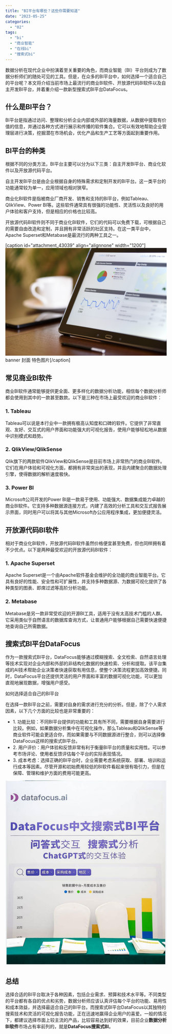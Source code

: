 ```yaml
---
title: "BI平台有哪些？这些你需要知道"
date: "2023-05-25"
categories: 
  - "02"
tags: 
  - "bi"
  - "商业智能"
  - "在线bi"
  - "搜索式bi"
---
```


数据分析在现代企业中扮演着至关重要的角色，而商业智能（BI）平台则成为了数据分析师们的随处可见的工具。但是，在众多的BI平台中，如何选择一个适合自己的平台呢？本文将介绍当前市场上最流行的商业BI软件、开放源代码BI软件以及自主开发BI平台，并着重介绍一款新型搜索式BI平台DataFocus。

## 什么是BI平台？

BI平台是指通过访问、整理和分析企业内部或外部的海量数据，从数据中提取有价值的信息，并通过各种方式进行展示和传播的软件集合。它可以有效地帮助企业管理层进行决策，挖掘潜在市场机会，优化产品和生产工艺等方面起到重要作用。

## BI平台的种类

根据不同的分类方法，BI平台主要可以分为以下三类：自主开发BI平台、商业化软件以及开放源代码平台。

自主开发BI平台是由企业根据自身的特殊需求和定制开发的BI平台。这一类平台的功能通常较为单一，应用领域也相对狭窄。

商业化BI软件是指被商业厂商开发、销售和支持的BI平台，例如Tableau、QlikView、Power BI等。这些软件通常具有很强的功能性、灵活性以及良好的用户体验和客户支持，但是相应的价格也比较高。

开放源代码BI软件则不同于商业化BI软件，它们的代码可以免费下载，可根据自己的需要自由改造和定制，并且拥有非常活跃的社区支持。在这一类平台中，Apache Superset和Metabase是最流行的两种工具之一。

\[caption id="attachment\_43039" align="alignnone" width="1200"\]![image.png](images/1654755060-image-png.png) banner 封面 特色图片\[/caption\]

## 常见商业BI软件

商业BI软件通常能够提供更全面、更多样化的数据分析功能，相信每个数据分析师都会使用到其中的一款甚至数款。以下是三种在市场上最受欢迎的商业BI软件：

### 1\. Tableau

Tableau可以说是本行业中一款拥有极高认知度和口碑的软件。它提供了非常直观、友好、交互式的用户界面和功能强大的可视化报告，使用户能够轻松地从数据中识别模式和趋势。

### 2\. QlikView/QlikSense

Qlik旗下的两款软件QlikView和QlikSense是目前市场上非常热门的商业BI软件。它们在用户体验和可视化方面，都拥有非常突出的表现，并且内建聚合的数据处理引擎，使得数据的解析速度极快。

### 3\. Power BI

Microsoft公司开发的Power BI是一款易于使用、功能强大、数据集成能力卓越的商业BI软件。它支持多种数据源连接方式，内建了高效的分析工具和交互式报告展示界面，同时用户可以将其与其他Microsoft办公应用程序集成，更加便捷灵活。

## 开放源代码BI软件

相对于商业化BI软件，开放源代码BI软件虽然价格便宜甚至免费，但也同样拥有着不少优点。以下是两种最受欢迎的开放源代码BI软件：

### 1\. Apache Superset

Apache Superset是一个由Apache软件基金会维护的全功能的商业智能平台。它具有良好的性能、安全性和可扩展性，并支持多种数据源、为数据可视化提供了各种类型的图表、即席过滤等高阶分析功能。

### 2\. Metabase

Metabase是另一款非常受欢迎的开源BI工具，适用于没有太高技术门槛的人群。它采用类似于自然语言的数据库查询方式，让普通用户能够根据自己需要快速便捷地查询自己所需数据。

## 搜索式BI平台DataFocus

作为一款搜索式BI平台，DataFocus能够通过模糊搜索、全文检索、自然语言处理等技术实现对企业内部和外部的非结构化数据的快速检索、分析和提取。该平台集成的AI技术帮助企业决策者快速获取有用信息，使整个决策流程更加高效便捷。同时，DataFocus平台还提供灵活的用户界面和丰富的数据可视化功能，可以更加直观地展现数据，增强用户感受。

如何选择适合自己的BI平台

在选择一款BI平台之前，需要对自身的需求进行充分的分析。但是，除了个人需求因素，以下几个方面的比较也是非常重要的：

- 1\. 功能比较：不同BI平台提供的功能和工具有所不同，需要根据自身需要进行比较。例如，如果数据分析集中在可视化操作，那么Tableau和QlikSense等商业软件可能会更适合你，而如果需要与不同数据源进行整合，则可以选择像DataFocus这样的搜索式BI平台。
- 2\. 用户评价：用户体验和反馈非常有利于衡量BI平台的质量和实用性。可以参考市场评论、使用者反馈评估每个平台的实际表现情况。
- 3\. 成本考虑：选择正确的BI平台时，企业需要考虑系统获取、部署、培训和运行成本等因素。尽管开源和初始费用较低的BI软件看起来很有吸引力，但是在保障、管理和维护方面的费用可能更高。

![](images/1684995450-DataFocus%E5%B1%95%E4%BD%8D.jpg)

## 总结

选择合适的BI平台取决于各种因素，包括企业需求、预算和技术水平等。不同类型的平台都有各自的优点和劣势，数据分析师应该认真评估每个平台的功能、易用性和成本效益，并选择最适合自己的BI平台。而搜索式BI平台DataFocus以其独特的搜索技术和灵活的可视化报告功能，正在迅速地赢得企业用户的喜爱。一般的情况下，都建议选择市面上较主流的产品，比较容易达到好的效果，目前企业**数据分析****BI****软件**市场占有率前列的，就是**DataFocus搜索式BI**。
